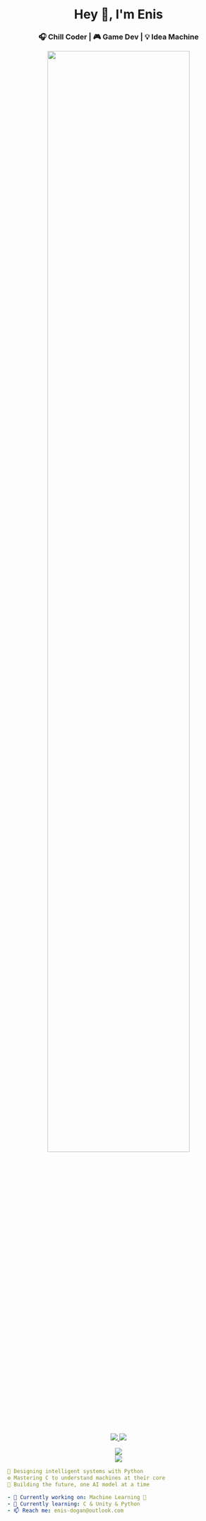 <h1 align="center">Hey 👋, I'm Enis</h1>
<h3 align="center">🎧 Chill Coder | 🎮 Game Dev | 💡 Idea Machine</h3>

<p align="center">
  <img src="https://giphy.com/gifs/code-ko7twHhomhk8E" width="80%" />
</p>

<p align="center">
  <a href="https://www.linkedin.com/in/enis-do%C4%9Fan-29884a353/" target="_blank">
    <img src="https://img.shields.io/badge/LinkedIn-%230A66C2?style=for-the-badge&logo=linkedin&logoColor=white"/>
  </a>
  <a href="https://www.instagram.com/dogan.enis11?igsh=c2N2ZTN3dGlrZmdj" target="_blank">
    <img src="https://img.shields.io/badge/Instagram-%23E4405F?style=for-the-badge&logo=instagram&logoColor=white"/>
  </a>
</p>

<p align="center">
  <img src="https://github-readme-stats.vercel.app/api?username=ensibey&show_icons=true&theme=tokyonight" />
  <br/>
  <img src="https://github-readme-stats.vercel.app/api/top-langs/?username=ensibey&layout=compact&theme=tokyonight" />
</p>

```yaml
🧠 Designing intelligent systems with Python  
⚙️ Mastering C to understand machines at their core  
🧬 Building the future, one AI model at a time  

- 🔭 Currently working on: Machine Learning 🤖  
- 🌱 Currently learning: C & Unity & Python  
- 📫 Reach me: enis-dogan@outlook.com

